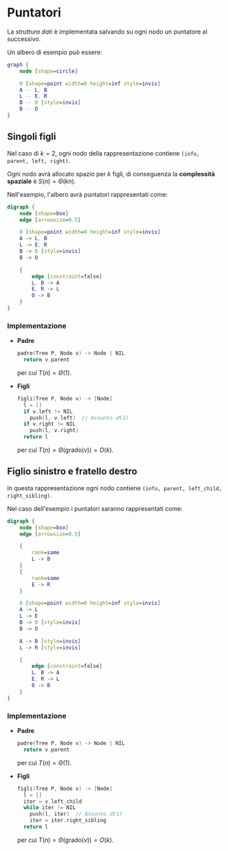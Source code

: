 # Puntatori

La _struttura dati_ è implementata salvando su ogni nodo un puntatore al successivo.

Un albero di esempio può essere:
```dot process
graph {
	node [shape=circle]

	0 [shape=point width=0 height=inf style=invis]
	A -- L, B
	L -- E, R
	B -- 0 [style=invis]
	B -- O
}
```

## Singoli figli

Nel caso di $k = 2$, ogni nodo della rappresentazione contiene `(info, parent, left, right)`.

Ogni nodo avrà allocato spazio per $k$ figli, di conseguenza la **complessità spaziale** è $S(n) = \Theta(kn)$.

Nell'esempio, l'albero avrà puntatori rappresentati come:
```dot process
digraph {
	node [shape=box]
	edge [arrowsize=0.5]

	0 [shape=point width=0 height=inf style=invis]
	A -> L, B
	L -> E, R
	B -> 0 [style=invis]
	B -> O

	{
		edge [constraint=false]
		L, B -> A
		E, R -> L
		O -> B
	}
}
```

### Implementazione

- **Padre**

	```c
	padre(Tree P, Node v) -> Node | NIL
	  return v.parent
	```
	per cui $T(n) = \Theta(1)$.

- **Figli**

	```c
	figli(Tree P, Node v) -> [Node]
	  l = []
	  if v.left != NIL
	    push(l, v.left)  // Assunto 𝛩(1)
	  if v.right != NIL
	    push(l, v.right)
	  return l
	```
	per cui $T(n) = \Theta(\mathrm{grado}(v)) = O(k)$.

## Figlio sinistro e fratello destro

In questa rappresentazione ogni nodo contiene `(info, parent, left_child, right_sibling)`.

Nel caso dell'esempio i puntatori saranno rappresentati come:
```dot process
digraph {
	node [shape=box]
	edge [arrowsize=0.5]

	{
		rank=same
		L -> B
	}
	{
		rank=same
		E -> R
	}

	0 [shape=point width=0 height=inf style=invis]
	A -> L
	L -> E
	B -> 0 [style=invis]
	B -> O

	A -> B [style=invis]
	L -> R [style=invis]

	{
		edge [constraint=false]
		L, B -> A
		E, R -> L
		O -> B
	}
}
```

### Implementazione

- **Padre**

	```c
	padre(Tree P, Node v) -> Node | NIL
	  return v.parent
	```
	per cui $T(n) = \Theta(1)$.

- **Figli**

	```c
	figli(Tree P, Node v) -> [Node]
	  l = []
	  iter = v.left_child
	  while iter != NIL
	    push(l, iter)  // Assunto 𝛩(1)
	    iter = iter.right_sibling
	  return l
	```
	per cui $T(n) = \Theta(\mathrm{grado}(v)) = O(k)$.
